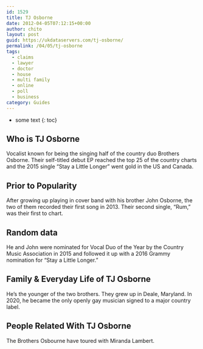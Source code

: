```yaml
---
id: 1529
title: TJ Osborne
date: 2012-04-05T07:12:15+00:00
author: chito
layout: post
guid: https://ukdataservers.com/tj-osborne/
permalink: /04/05/tj-osborne
tags:
  - claims
  - lawyer
  - doctor
  - house
  - multi family
  - online
  - poll
  - business
category: Guides
---
```


* some text
{: toc}
          
          
## Who is  TJ Osborne
                  
                  
                  
Vocalist known for being the singing half of the country duo Brothers Osborne. Their self-titled debut EP reached the top 25 of the country charts and the 2015 single &#8220;Stay a Little Longer&#8221; went gold in the US and Canada.
                  
                
                
                
## Prior to Popularity 
                  
                  
                  
After growing up playing in cover band with his brother John Osborne, the two of them recorded their first song in 2013. Their second single, &#8220;Rum,&#8221; was their first to chart.
                  
                
                
                
## Random data 
                  
                  
                  
He and John were nominated for Vocal Duo of the Year by the Country Music Association in 2015 and followed it up with a 2016 Grammy nomination for &#8220;Stay a Little Longer.&#8221;
                  
                
                
                
## Family & Everyday Life of TJ Osborne
                  
                  
                  
He&#8217;s the younger of the two brothers. They grew up in Deale, Maryland. In 2020, he became the only openly gay musician signed to a major country label.
                  
                
                
                
## People Related With  TJ Osborne
                  
                  
                  
The Brothers Osbourne have toured with Miranda Lambert.
                  
                
              
            
          
          
          
    
    
  
